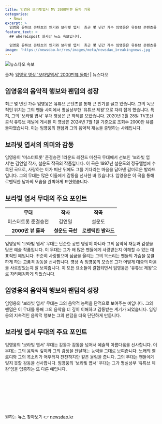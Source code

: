 ```yaml
---
title: 임영웅 보라빛엽서 MV 2000만뷰 돌파 기록
categories:
  - News
excerpt: >
  임영웅 유튜브 콘텐츠의 인기와 보라빛 엽서  최근 몇 년간 가수 임영웅은 유튜브 콘텐츠를 통해 큰 인기를 끌…
feature_text: >
  ## whereispost 실시간 뉴스 속보입니다.

  임영웅 유튜브 콘텐츠의 인기와 보라빛 엽서  최근 몇 년간 가수 임영웅은 유튜브 콘텐츠를 통해 큰 인기를 끌…
image: 'https://newsdao.kr/res/images/meta/newsdao_breakingnews.jpg'
---
```


![뉴스다오 속보](https://newsdao.kr/res/images/meta/newsdao_breakingnews.jpg)

<p>출처: <a href="https://newsdao.kr/4614" rel="dofollow">임영웅 영상 '보라빛엽서' 2000만뷰 돌파!</a> | 뉴스다오</p>

<h2 data-ke-size="size26">임영웅의 음악적 행보와 팬덤의 성장</h2>
<p data-ke-size="size16">최근 몇 년간 가수 임영웅은 유튜브 콘텐츠를 통해 큰 인기를 끌고 있습니다. 그의 독보적인 위치는 그의 팬들 사이에서 명실상부한 '유튜브 제왕'으로 자리 잡게 했습니다. 특히, 그의 '보라빛 엽서' 무대 영상은 큰 화제를 모았습니다. 2020년 2월 28일 TV조선 공식 유튜브 채널에 게시된 이 영상은 2024년 7월 1일 기준으로 조회수 2000만 뷰를 돌파했습니다. 이는 임영웅의 팬덤과 그의 음악적 재능을 증명하는 사례입니다.</p>

<h2 data-ke-size="size26">보라빛 엽서의 의미와 감동</h2>
<p data-ke-size="size16">임영웅이 '미스터트롯' 준결승전 1라운드 레전드 미션곡 무대에서 선보인 '보라빛 엽서'는 김연일 작사, 설운도 작곡의 작품입니다. 이 곡은 1997년 설운도의 정규앨범에 수록된 곡으로, 사랑하는 이가 떠난 뒤에도 그를 기다리는 마음을 담아낸 감미로운 발라드입니다. 그의 무대는 많은 이들에게 감동을 선사한 바 있습니다. 임영웅은 이 곡을 통해 로맨틱한 남자의 모습을 완벽하게 표현했습니다.</p>

<h2 data-ke-size="size26">보라빛 엽서 무대의 주요 포인트</h2>
<table>
   <tbody>
      <tr>
         <td style="text-align: center; height: 17px;"><b>무대</b></td>
         <td style="text-align: center; height: 17px;"><b>작사</b></td>
         <td style="text-align: center; height: 17px;"><b>작곡</b></td>
      </tr>
      <tr>
         <td style="text-align: center; height: 17px;">미스터트롯 준결승전</td>
         <td style="text-align: center; height: 17px;">김연일</td>
         <td style="text-align: center; height: 17px;">설운도</td>
      </tr>
      <tr>
         <td style="text-align: center; height: 17px;"><b>2000만 뷰 돌파</b></td>
         <td style="text-align: center; height: 17px;"><b>설운도 극찬</b></td>
         <td style="text-align: center; height: 17px;"><b>로맨틱한 발라드</b></td>
      </tr>
   </tbody>
</table>
<p data-ke-size="size16">임영웅의 '보라빛 엽서' 무대는 단순한 공연 영상이 아니라 그의 음악적 재능과 감성을 담은 예술 작품입니다. 이 무대는 그가 왜 많은 팬들에게 사랑받는지 이해할 수 있는 대표적인 예입니다. 꾸준히 사랑받으며 심금을 울리는 그의 목소리는 팬들의 가슴을 뭉클하게 하는 고품격 감동을 선사합니다. 영상 속 임영웅의 모습은 그가 어떻게 대중의 마음을 사로잡았는지 잘 보여줍니다. 이 모든 요소들이 결합되면서 임영웅은 '유튜브 제왕'으로 자리매김하게 되었습니다.</p>

<h2 data-ke-size="size26">임영웅의 음악적 행보와 팬덤의 성장</h2>
<p data-ke-size="size16">임영웅의 '보라빛 엽서' 무대는 그의 음악적 능력을 단적으로 보여주는 예입니다. 그의 팬덤은 이 무대를 통해 그의 음악을 더 깊이 이해하고 감동받는 계기가 되었습니다. 임영웅의 지속적인 음악적 행보는 그의 팬덤을 더욱 단단하게 만듭니다.</p>

<h2 data-ke-size="size26">보라빛 엽서 무대의 주요 포인트</h2>
<p data-ke-size="size16">임영웅의 '보라빛 엽서' 무대는 감동과 감동을 넘어서 예술적 아름다움을 선사합니다. 이 무대는 그의 음악적 깊이와 그의 감정을 전달하는 능력을 그대로 보여줍니다. 노래의 멜로디와 그의 목소리가 어우러져 잔잔하지만 깊은 울림을 줍니다. 그의 무대는 팬들에게 잊지 못할 감동을 선사합니다. 임영웅의 '보라빛 엽서' 무대는 그가 명실상부 '유튜브 제왕'임을 입증하는 또 다른 예입니다.</p>
<p data-ke-size="size16">&nbsp;</p>
<p data-ke-size="size16">&nbsp;</p>
<p data-ke-size="size16">&nbsp;</p>
<p data-ke-size="size16">&nbsp;</p> 

원하는 뉴스 찾아보기 👉 <a href="https://newsdao.kr" rel="dofollow">newsdao.kr</a>


